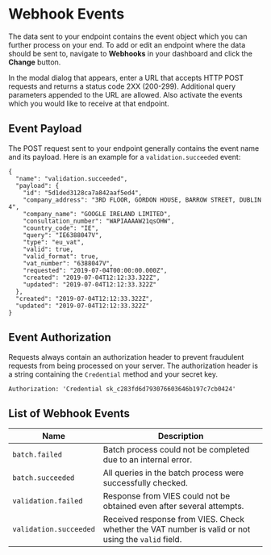 # Webhook Events

The data sent to your endpoint contains the event object which you can further process on your end. To add or edit an endpoint where the data should be sent to, navigate to **Webhooks** in your dashboard and click the **Change** button.

In the modal dialog that appears, enter a URL that accepts HTTP POST requests and returns a status code 2XX (200-299). Additional query parameters appended to the URL are allowed. Also activate the events which you would like to receive at that endpoint.

## Event Payload

The POST request sent to your endpoint generally contains the event name and its payload. Here is an example for a `validation.succeeded` event:

```
{
  "name": "validation.succeeded",
  "payload": {
    "id": "5d1ded3128ca7a842aaf5ed4",
    "company_address": "3RD FLOOR, GORDON HOUSE, BARROW STREET, DUBLIN 4",
    "company_name": "GOOGLE IRELAND LIMITED",
    "consultation_number": "WAPIAAAAW21qsOHW",
    "country_code": "IE",
    "query": "IE6388047V",
    "type": "eu_vat",
    "valid": true,
    "valid_format": true,
    "vat_number": "6388047V",
    "requested": "2019-07-04T00:00:00.000Z",
    "created": "2019-07-04T12:12:33.322Z",
    "updated": "2019-07-04T12:12:33.322Z"
  },
  "created": "2019-07-04T12:12:33.322Z",
  "updated": "2019-07-04T12:12:33.322Z"
}
```

## Event Authorization

Requests always contain an authorization header to prevent fraudulent requests from being processed on your server. The authorization header is a string containing the `Credential` method and your secret key.

```
Authorization: 'Credential sk_c283fd6d793076603646b197c7cb0424'
```

## List of Webhook Events

| Name | Description |
| --- | --- |
| `batch.failed` | Batch process could not be completed due to an internal error. |
| `batch.succeeded` | All queries in the batch process were successfully checked. |
| `validation.failed` | Response from VIES could not be obtained even after several attempts. |
| `validation.succeeded` | Received response from VIES. Check whether the VAT number is valid or not using the `valid` field. |
